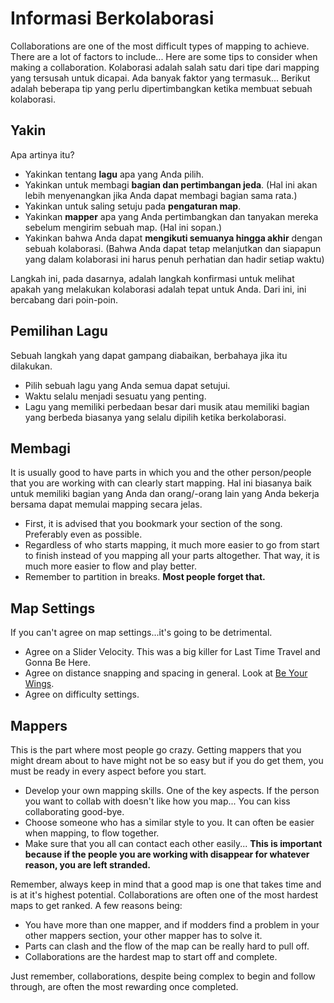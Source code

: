 Informasi Berkolaborasi
===================

Collaborations are one of the most difficult types of mapping to achieve. There are a lot of factors to include... Here are some tips to consider when making a collaboration.
Kolaborasi adalah salah satu dari tipe dari mapping yang tersusah untuk dicapai. Ada banyak faktor yang termasuk... Berikut adalah beberapa tip yang perlu dipertimbangkan ketika membuat sebuah kolaborasi.

Yakin
-------

Apa artinya itu?

-   Yakinkan tentang **lagu** apa yang Anda pilih.
-   Yakinkan untuk membagi **bagian dan pertimbangan jeda**. (Hal ini akan lebih menyenangkan jika Anda dapat membagi bagian sama rata.)
-   Yakinkan untuk saling setuju pada **pengaturan map**.
-   Yakinkan **mapper** apa yang Anda pertimbangkan dan tanyakan mereka sebelum mengirim sebuah map. (Hal ini sopan.)
-   Yakinkan bahwa Anda dapat **mengikuti semuanya hingga akhir** dengan sebuah kolaborasi. (Bahwa Anda dapat tetap melanjutkan dan siapapun yang dalam kolaborasi ini harus penuh perhatian dan hadir setiap waktu)

Langkah ini, pada dasarnya, adalah langkah konfirmasi untuk melihat apakah yang melakukan kolaborasi adalah tepat untuk Anda. Dari ini, ini bercabang dari poin-poin.

Pemilihan Lagu
--------------

Sebuah langkah yang dapat gampang diabaikan, berbahaya jika itu dilakukan.

-   Pilih sebuah lagu yang Anda semua dapat setujui.
-   Waktu selalu menjadi sesuatu yang penting.
-   Lagu yang memiliki perbedaan besar dari musik atau memiliki bagian yang berbeda biasanya yang selalu dipilih ketika berkolaborasi.

Membagi
------------

It is usually good to have parts in which you and the other person/people that you are working with can clearly start mapping.
Hal ini biasanya baik untuk memiliki bagian yang Anda dan orang/-orang lain yang Anda bekerja bersama dapat memulai mapping secara jelas.
-   First, it is advised that you bookmark your section of the song. Preferably even as possible.
-   Regardless of who starts mapping, it much more easier to go from start to finish instead of you mapping all your parts altogether. That way, it is much more easier to flow and play better.
-   Remember to partition in breaks. **Most people forget that.**

Map Settings
------------

If you can't agree on map settings...it's going to be detrimental.

-   Agree on a Slider Velocity. This was a big killer for Last Time Travel and Gonna Be Here.
-   Agree on distance snapping and spacing in general. Look at [Be Your Wings](https://osu.ppy.sh/s/8518).
-   Agree on difficulty settings.

Mappers
-------

This is the part where most people go crazy. Getting mappers that you might dream about to have might not be so easy but if you do get them, you must be ready in every aspect before you start.

-   Develop your own mapping skills. One of the key aspects. If the person you want to collab with doesn't like how you map... You can kiss collaborating good-bye.
-   Choose someone who has a similar style to you. It can often be easier when mapping, to flow together.
-   Make sure that you all can contact each other easily... **This is important because if the people you are working with disappear for whatever reason, you are left stranded.**

Remember, always keep in mind that a good map is one that takes time and is at it's highest potential. Collaborations are often one of the most hardest maps to get ranked. A few reasons being:

-   You have more than one mapper, and if modders find a problem in your other mappers section, your other mapper has to solve it.
-   Parts can clash and the flow of the map can be really hard to pull off.
-   Collaborations are the hardest map to start off and complete.

Just remember, collaborations, despite being complex to begin and follow through, are often the most rewarding once completed.
